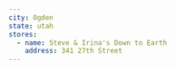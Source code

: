```yaml
---
city: Ogden
state: utah
stores:
  - name: Steve & Irina's Down to Earth
    address: 341 27th Street
---
```

